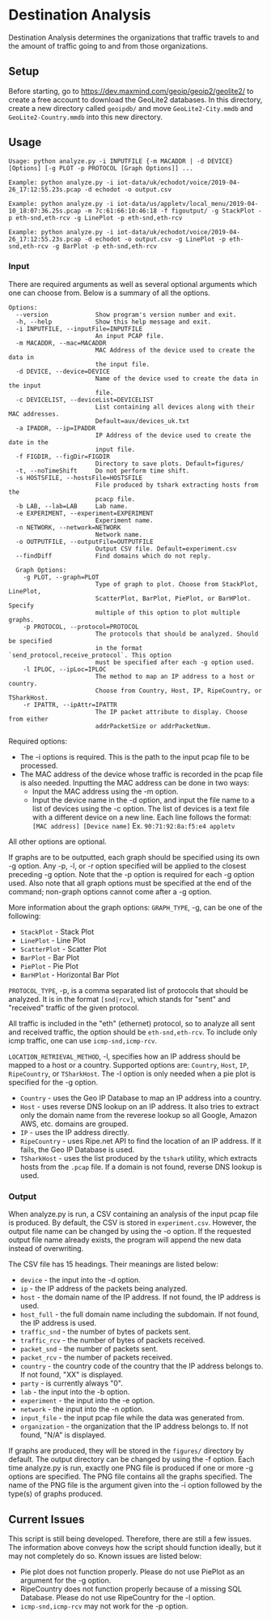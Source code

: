 # Destination Analysis

Destination Analysis determines the organizations that traffic travels to and the amount of traffic going to and from those organizations.

## Setup
Before starting, go to https://dev.maxmind.com/geoip/geoip2/geolite2/ to create a free account to download the GeoLite2 databases. In this directory, create a new directory called `geoipdb/` and move `GeoLite2-City.mmdb` and `GeoLite2-Country.mmdb` into this new directory.

## Usage
```
Usage: python analyze.py -i INPUTFILE {-m MACADDR | -d DEVICE} [Options] [-g PLOT -p PROTOCOL [Graph Options]] ...

Example: python analyze.py -i iot-data/uk/echodot/voice/2019-04-26_17:12:55.23s.pcap -d echodot -o output.csv

Example: python analyze.py -i iot-data/us/appletv/local_menu/2019-04-10_18:07:36.25s.pcap -m 7c:61:66:10:46:18 -f figoutput/ -g StackPlot -p eth-snd,eth-rcv -g LinePlot -p eth-snd,eth-rcv

Example: python analyze.py -i iot-data/uk/echodot/voice/2019-04-26_17:12:55.23s.pcap -d echodot -o output.csv -g LinePlot -p eth-snd,eth-rcv -g BarPlot -p eth-snd,eth-rcv
```
### Input
There are required arguments as well as several optional arguments which one can choose from. Below is a summary of all the options.

```
Options:
  --version             Show program's version number and exit.
  -h, --help            Show this help message and exit.
  -i INPUTFILE, --inputFile=INPUTFILE
                        An input PCAP file.
  -m MACADDR, --mac=MACADDR
                        MAC Address of the device used to create the data in 
                        the input file.
  -d DEVICE, --device=DEVICE
                        Name of the device used to create the data in the input
                        file.
  -c DEVICELIST, --deviceList=DEVICELIST
                        List containing all devices along with their MAC addresses.
                        Default=aux/devices_uk.txt
  -a IPADDR, --ip=IPADDR
                        IP Address of the device used to create the date in the
                        input file.
  -f FIGDIR, --figDir=FIGDIR
                        Directory to save plots. Default=figures/
  -t, --noTimeShift     Do not perform time shift.
  -s HOSTSFILE, --hostsFile=HOSTSFILE
                        File produced by tshark extracting hosts from the
                        pcacp file.
  -b LAB, --lab=LAB     Lab name.
  -e EXPERIMENT, --experiment=EXPERIMENT
                        Experiment name.
  -n NETWORK, --network=NETWORK
                        Network name.
  -o OUTPUTFILE, --outputFile=OUTPUTFILE
                        Output CSV file. Default=experiment.csv
  --findDiff            Find domains which do not reply.

  Graph Options:
    -g PLOT, --graph=PLOT
                        Type of graph to plot. Choose from StackPlot, LinePlot,
                        ScatterPlot, BarPlot, PiePlot, or BarHPlot. Specify
                        multiple of this option to plot multiple graphs.
    -p PROTOCOL, --protocol=PROTOCOL
                        The protocols that should be analyzed. Should be specified
                        in the format `send_protocol,receive_protocol`. This option
                        must be specified after each -g option used.
    -l IPLOC, --ipLoc=IPLOC
                        The method to map an IP address to a host or country.
                        Choose from Country, Host, IP, RipeCountry, or TSharkHost.
    -r IPATTR, --ipAttr=IPATTR
                        The IP packet attribute to display. Choose from either
                        addrPacketSize or addrPacketNum.
```
Required options:
- The -i options is required. This is the path to the input pcap file to be processed.
- The MAC address of the device whose traffic is recorded in the pcap file is also needed. Inputting the MAC address can be done in two ways:
  - Input the MAC address using the -m option.
  - Input the device name in the -d option, and input the file name to a list of devices using the -c option. The list of devices is a text file with a different device on a new line. Each line follows the format: `[MAC address] [Device name]` Ex. `90:71:92:8a:f5:e4 appletv`

All other options are optional.

If graphs are to be outputted, each graph should be specified using its own -g option. Any -p, -l, or -r option specified will be applied to the closest preceding -g option. Note that the -p option is required for each -g option used. Also note that all graph options must be specified at the end of the command; non-graph options cannot come after a -g option.

More information about the graph options:
`GRAPH_TYPE`, -g, can be one of the following:

- `StackPlot` - Stack Plot
- `LinePlot` - Line Plot
- `ScatterPlot` - Scatter Plot
- `BarPlot` - Bar Plot
- `PiePlot` - Pie Plot
- `BarHPlot` - Horizontal Bar Plot

`PROTOCOL_TYPE`, -p, is a comma separated list of protocols that should be analyzed. It is in the format `[snd|rcv]`, which stands for "sent" and "received" traffic of the given protocol.

All traffic is included in the "eth" (ethernet) protocol, so to analyze all sent and received traffic, the option should be `eth-snd,eth-rcv`. To include only icmp traffic, one can use
`icmp-snd,icmp-rcv`.

`LOCATION_RETRIEVAL_METHOD`, -l, specifies how an IP address should be mapped to a host or a country. Supported options are: `Country`, `Host`, `IP`, `RipeCountry`, or `TSharkHost`. The -l option is only needed when a pie plot is specified for the -g option.

- `Country` - uses the Geo IP Database to map an IP address into a country.
- `Host` - uses reverse DNS lookup on an IP address. It also tries to extract only the domain name from the reverese lookup so all Google, Amazon AWS, etc. domains are grouped.
- `IP` - uses the IP address directly.
- `RipeCountry` - uses Ripe.net API to find the location of an IP address. If it fails, the Geo IP Database is used.
- `TSharkHost` - uses the list produced by the `tshark` utility, which extracts hosts from the `.pcap` file. If a domain is not found, reverse DNS lookup is used.

### Output
When analyze.py is run, a CSV containing an analysis of the input pcap file is produced. By default, the CSV is stored in `experiment.csv`. However, the output file name can be changed by using the -o option. If the requested output file name already exists, the program will append the new data instead of overwriting.

The CSV file has 15 headings. Their meanings are listed below:

- `device` - the input into the -d option.
- `ip` - the IP address of the packets being analyzed.
- `host` - the domain name of the IP address. If not found, the IP address is used.
- `host_full` - the full domain name including the subdomain. If not found, the IP address is used.
- `traffic_snd` - the number of bytes of packets sent.
- `traffic_rcv` - the number of bytes of packets received.
- `packet_snd` - the number of packets sent.
- `packet_rcv` - the number of packets received.
- `country` - the country code of the country that the IP address belongs to. If not found, "XX" is displayed.
- `party` - is currently always "0".
- `lab` - the input into the -b option.
- `experiment` - the input into the -e option.
- `network` - the input into the -n option.
- `input_file` - the input pcap file while the data was generated from.
- `organization` - the organization that the IP address belongs to. If not found, "N/A" is displayed.

If graphs are produced, they will be stored in the `figures/` directory by default. The output directory can be changed by using the -f option. Each time analyze.py is run, exactly one PNG file is produced if one or more -g options are specified. The PNG file contains all the graphs specified. The name of the PNG file is the argument given into the -i option followed by the type(s) of graphs produced.

## Current Issues
This script is still being developed. Therefore, there are still a few issues. The information above conveys how the script should function ideally, but it may not completely do so. Known issues are listed below:

- Pie plot does not function properly. Please do not use PiePlot as an argument for the -g option.
- RipeCountry does not function properly because of a missing SQL Database. Please do not use RipeCountry for the -l option.
- `icmp-snd,icmp-rcv` may not work for the -p option.
